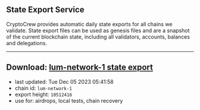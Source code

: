 ## State Export Service
CryptoCrew provides automatic daily state exports for all chains we validate. State export files can be used as genesis files and are a snapshot of the current blockchain state, including all validators, accounts, balances and delegations.

---
**Download: [lum-network-1 state export](https://dl.ccvalidators.com/SERVICE/lumnetwork/lum-network-1_export_10512416.json)**
---

- last updated: Tue Dec 05 2023 05:41:58
- chain id: `lum-network-1`
- export height: `10512416`
- use for: airdrops, local tests, chain recovery
